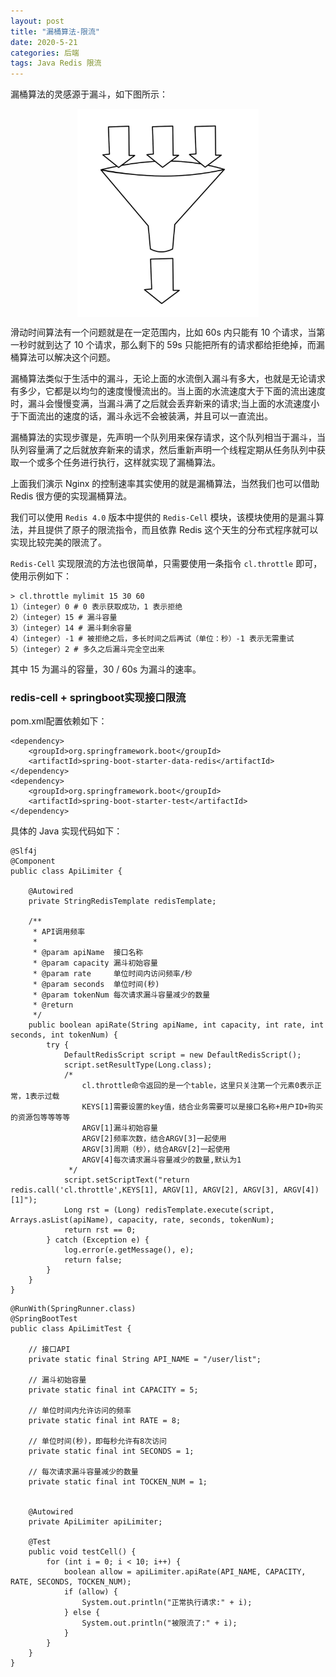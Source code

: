 ```yaml
---
layout: post
title: "漏桶算法-限流"
date: 2020-5-21 
categories: 后端
tags: Java Redis 限流 
--- 
```




漏桶算法的灵感源于漏斗，如下图所示：

<div style="width:290px;height:333px;margin:10px auto">
    <img alt="641.webp" src="/images/641.webp" width="290" height="333"/>
</div>

滑动时间算法有一个问题就是在一定范围内，比如 60s 内只能有 10 个请求，当第一秒时就到达了 10 个请求，那么剩下的 59s 只能把所有的请求都给拒绝掉，而漏桶算法可以解决这个问题。

漏桶算法类似于生活中的漏斗，无论上面的水流倒入漏斗有多大，也就是无论请求有多少，它都是以均匀的速度慢慢流出的。当上面的水流速度大于下面的流出速度时，漏斗会慢慢变满，当漏斗满了之后就会丢弃新来的请求;当上面的水流速度小于下面流出的速度的话，漏斗永远不会被装满，并且可以一直流出。

漏桶算法的实现步骤是，先声明一个队列用来保存请求，这个队列相当于漏斗，当队列容量满了之后就放弃新来的请求，然后重新声明一个线程定期从任务队列中获取一个或多个任务进行执行，这样就实现了漏桶算法。

上面我们演示 Nginx 的控制速率其实使用的就是漏桶算法，当然我们也可以借助 Redis 很方便的实现漏桶算法。

我们可以使用 `Redis 4.0` 版本中提供的 `Redis-Cell` 模块，该模块使用的是漏斗算法，并且提供了原子的限流指令，而且依靠 Redis 这个天生的分布式程序就可以实现比较完美的限流了。

`Redis-Cell` 实现限流的方法也很简单，只需要使用一条指令 `cl.throttle` 即可，使用示例如下：


````
> cl.throttle mylimit 15 30 60
1）（integer）0 # 0 表示获取成功，1 表示拒绝
2）（integer）15 # 漏斗容量
3）（integer）14 # 漏斗剩余容量
4）（integer）-1 # 被拒绝之后，多长时间之后再试（单位：秒）-1 表示无需重试
5）（integer）2 # 多久之后漏斗完全空出来
````

其中 15 为漏斗的容量，30 / 60s 为漏斗的速率。


### redis-cell + springboot实现接口限流


pom.xml配置依赖如下：

````
<dependency>
    <groupId>org.springframework.boot</groupId>
    <artifactId>spring-boot-starter-data-redis</artifactId>
</dependency>
<dependency>
    <groupId>org.springframework.boot</groupId>
    <artifactId>spring-boot-starter-test</artifactId>
</dependency>
````

具体的 Java 实现代码如下：

````
@Slf4j
@Component
public class ApiLimiter {

    @Autowired
    private StringRedisTemplate redisTemplate;

    /**
     * API调用频率
     *
     * @param apiName  接口名称
     * @param capacity 漏斗初始容量
     * @param rate     单位时间内访问频率/秒
     * @param seconds  单位时间(秒)
     * @param tokenNum 每次请求漏斗容量减少的数量
     * @return
     */
    public boolean apiRate(String apiName, int capacity, int rate, int seconds, int tokenNum) {
        try {
            DefaultRedisScript script = new DefaultRedisScript();
            script.setResultType(Long.class);
            /*
                cl.throttle命令返回的是一个table，这里只关注第一个元素0表示正常，1表示过载
                KEYS[1]需要设置的key值，结合业务需要可以是接口名称+用户ID+购买的资源包等等等等
                ARGV[1]漏斗初始容量
                ARGV[2]频率次数，结合ARGV[3]一起使用
                ARGV[3]周期（秒），结合ARGV[2]一起使用
                ARGV[4]每次请求漏斗容量减少的数量,默认为1
             */
            script.setScriptText("return redis.call('cl.throttle',KEYS[1], ARGV[1], ARGV[2], ARGV[3], ARGV[4])[1]");
            Long rst = (Long) redisTemplate.execute(script, Arrays.asList(apiName), capacity, rate, seconds, tokenNum);
            return rst == 0;
        } catch (Exception e) {
            log.error(e.getMessage(), e);
            return false;
        }
    }
}
````

````
@RunWith(SpringRunner.class)
@SpringBootTest
public class ApiLimitTest {

    // 接口API
    private static final String API_NAME = "/user/list";

    // 漏斗初始容量
    private static final int CAPACITY = 5;

    // 单位时间内允许访问的频率
    private static final int RATE = 8;

    // 单位时间(秒)，即每秒允许有8次访问
    private static final int SECONDS = 1;

    // 每次请求漏斗容量减少的数量
    private static final int TOCKEN_NUM = 1;


    @Autowired
    private ApiLimiter apiLimiter;

    @Test
    public void testCell() {
        for (int i = 0; i < 10; i++) {
            boolean allow = apiLimiter.apiRate(API_NAME, CAPACITY, RATE, SECONDS, TOCKEN_NUM);
            if (allow) {
                System.out.println("正常执行请求:" + i);
            } else {
                System.out.println("被限流了:" + i);
            }
        }
    }
}
````
